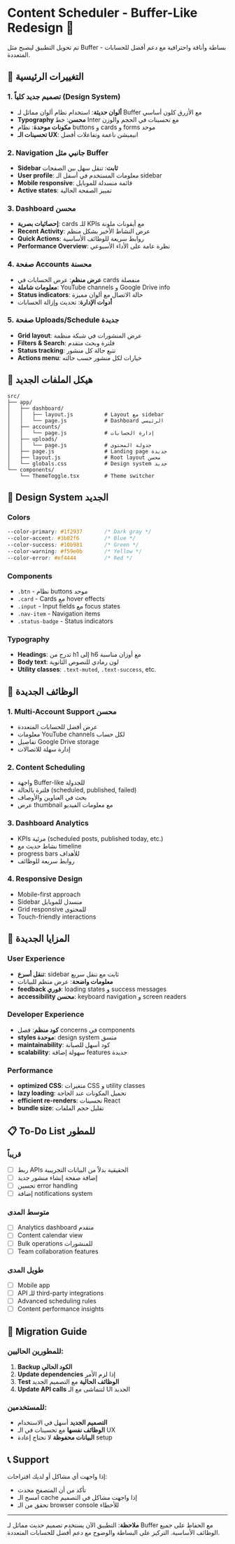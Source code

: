 # Content Scheduler - Buffer-Like Redesign 🎨

تم تحويل التطبيق ليصبح مثل Buffer - بساطة وأناقة واحترافية مع دعم أفضل للحسابات المتعددة.

## 🎯 التغييرات الرئيسية

### 1. تصميم جديد كلياً (Design System)
- **ألوان حديثة**: استخدام نظام ألوان مماثل لـ Buffer مع الأزرق كلون أساسي
- **Typography محسن**: خط Inter مع تحسينات في الحجم والوزن
- **مكونات موحدة**: نظام buttons و cards و forms موحد
- **تحسينات الـ UX**: انيميشن ناعمة وتفاعلات أفضل

### 2. Navigation جانبي مثل Buffer
- **Sidebar ثابت**: تنقل سهل بين الصفحات
- **User profile**: معلومات المستخدم في أسفل الـ sidebar
- **Mobile responsive**: قائمة منسدلة للموبايل
- **Active states**: تمييز الصفحة الحالية

### 3. Dashboard محسن
- **إحصائيات بصرية**: cards للـ KPIs مع أيقونات ملونة
- **Recent Activity**: عرض النشاط الأخير بشكل منظم
- **Quick Actions**: روابط سريعة للوظائف الأساسية
- **Performance Overview**: نظرة عامة على الأداء الأسبوعي

### 4. صفحة Accounts محسنة
- **عرض منظم**: عرض الحسابات في cards منفصلة
- **معلومات شاملة**: YouTube channels و Google Drive info
- **Status indicators**: حالة الاتصال مع ألوان مميزة
- **أدوات الإدارة**: تحديث وإزالة الحسابات

### 5. صفحة Uploads/Schedule جديدة
- **Grid layout**: عرض المنشورات في شبكة منظمة
- **Filters & Search**: فلترة وبحث متقدم
- **Status tracking**: تتبع حالة كل منشور
- **Actions menu**: خيارات لكل منشور حسب حالته

## 📁 هيكل الملفات الجديد

```
src/
├── app/
│   ├── dashboard/
│   │   ├── layout.js          # Layout مع sidebar
│   │   └── page.js            # Dashboard الرئيسي
│   ├── accounts/
│   │   └── page.js            # إدارة الحسابات
│   ├── uploads/
│   │   └── page.js            # جدولة المحتوى
│   ├── page.js                # Landing page جديدة
│   ├── layout.js              # Root layout محسن
│   └── globals.css            # Design system جديد
└── components/
    └── ThemeToggle.tsx        # Theme switcher
```

## 🎨 Design System الجديد

### Colors
```css
--color-primary: #1f2937       /* Dark gray */
--color-accent: #3b82f6        /* Blue */
--color-success: #10b981       /* Green */
--color-warning: #f59e0b       /* Yellow */
--color-error: #ef4444         /* Red */
```

### Components
- `.btn` - نظام buttons موحد
- `.card` - Cards مع hover effects
- `.input` - Input fields مع focus states
- `.nav-item` - Navigation items
- `.status-badge` - Status indicators

### Typography
- **Headings**: تدرج من h1 إلى h6 مع أوزان مناسبة
- **Body text**: لون رمادي للنصوص الثانوية
- **Utility classes**: `.text-muted`, `.text-success`, etc.

## 🔧 الوظائف الجديدة

### 1. Multi-Account Support محسن
- عرض أفضل للحسابات المتعددة
- معلومات YouTube channels لكل حساب
- تفاصيل Google Drive storage
- إدارة سهلة للاتصالات

### 2. Content Scheduling
- واجهة Buffer-like للجدولة
- فلترة بالحالة (scheduled, published, failed)
- بحث في العناوين والأوصاف
- عرض thumbnail مع معلومات الفيديو

### 3. Dashboard Analytics
- KPIs مرئية (scheduled posts, published today, etc.)
- نشاط حديث مع timeline
- progress bars للأهداف
- روابط سريعة للوظائف

### 4. Responsive Design
- Mobile-first approach
- Sidebar منسدل للموبايل
- Grid responsive للمحتوى
- Touch-friendly interactions

## 🚀 المزايا الجديدة

### User Experience
- **تنقل أسرع**: sidebar ثابت مع تنقل سريع
- **معلومات واضحة**: عرض منظم للبيانات
- **feedback فوري**: loading states و success messages
- **accessibility محسن**: keyboard navigation و screen readers

### Developer Experience
- **كود منظم**: فصل concerns في components
- **styles موحدة**: design system متسق
- **maintainability**: كود أسهل للصيانة
- **scalability**: سهولة إضافة features جديدة

### Performance
- **optimized CSS**: متغيرات CSS و utility classes
- **lazy loading**: تحميل المكونات عند الحاجة
- **efficient re-renders**: تحسينات React
- **bundle size**: تقليل حجم الملفات

## 📋 To-Do List للمطور

### قريباً
- [ ] ربط APIs الحقيقية بدلاً من البيانات التجريبية
- [ ] إضافة صفحة إنشاء منشور جديد
- [ ] تحسين error handling
- [ ] إضافة notifications system

### متوسط المدى
- [ ] Analytics dashboard متقدم
- [ ] Content calendar view
- [ ] Bulk operations للمنشورات
- [ ] Team collaboration features

### طويل المدى
- [ ] Mobile app
- [ ] API للـ third-party integrations
- [ ] Advanced scheduling rules
- [ ] Content performance insights

## 🔄 Migration Guide

### للمطورين الحاليين:
1. **Backup الكود الحالي**
2. **Update dependencies** إذا لزم الأمر
3. **Test الوظائف الحالية** مع التصميم الجديد
4. **Update API calls** لتتماشى مع الـ UI الجديد

### للمستخدمين:
- **التصميم الجديد** أسهل في الاستخدام
- **الوظائف نفسها** مع تحسينات في الـ UX
- **البيانات محفوظة** لا تحتاج إعادة setup

## 📞 Support

إذا واجهت أي مشاكل أو لديك اقتراحات:
- تأكد من أن المتصفح محدث
- امسح الـ cache إذا واجهت مشاكل في التصميم
- تحقق من الـ browser console للأخطاء

---

**ملاحظة**: التطبيق الآن يستخدم تصميم حديث مماثل لـ Buffer مع الحفاظ على جميع الوظائف الأساسية. التركيز على البساطة والوضوح مع دعم أفضل للحسابات المتعددة.